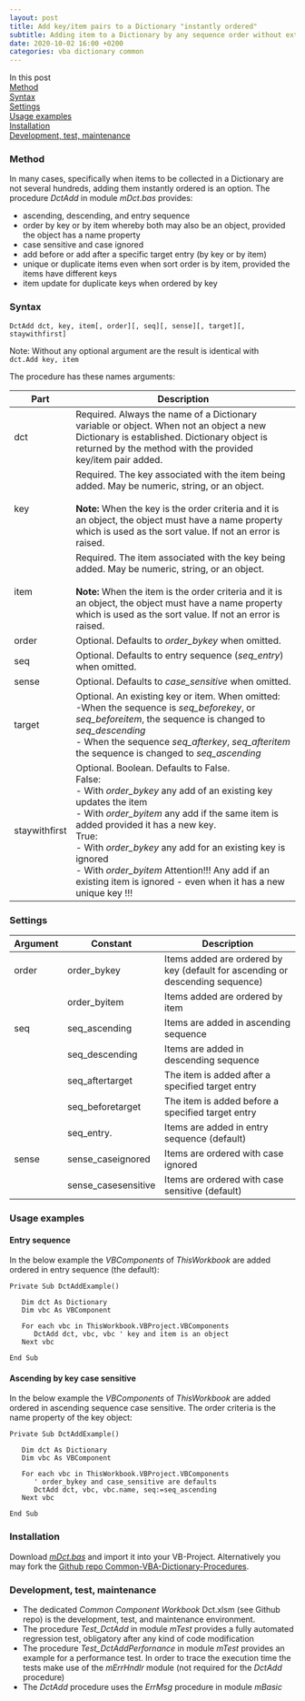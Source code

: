 ```yaml
---
layout: post
title: Add key/item pairs to a Dictionary "instantly ordered"
subtitle: Adding item to a Dictionary by any sequence order without extra sorting
date: 2020-10-02 16:00 +0200
categories: vba dictionary common
---
```

In this post<br>
[Method](#method)<br>
[Syntax](#syntax)<br>
[Settings](#settings)<br>
[Usage examples](#usage-examples)<br>
[Installation](#installation)<br>
[Development, test, maintenance](#development-test-maintenance)

### Method
In many cases, specifically when items to be collected in a Dictionary are not several hundreds, adding them instantly ordered is an option. The procedure _DctAdd_ in  module _mDct.bas_ provides:
- ascending, descending, and entry sequence
-  order by key or by item whereby both may also be an object, provided the object has a name property
- case sensitive and case ignored
- add before or add after a specific target entry (by key or by item)
- unique or duplicate items even when sort order is by item, provided the items have different keys
- item update for duplicate keys when ordered by key

### Syntax

`DctAdd dct, key, item[, order][, seq][, sense][, target][, staywithfirst]`

Note: Without any optional argument are the result is identical with<br>`dct.Add key, item`

The procedure has these names arguments:

| Part | Description |
| -------- | ----------- |
| dct      |  	Required. Always the name of a Dictionary variable or object. When not an object a new Dictionary is established. Dictionary object  is returned by the method with the provided key/item pair added.|
| key      | Required. The key associated with the item being added. May be numeric, string, or an object.<br><br>**Note:** When the key is the order criteria and it is an object, the object must have a name property which is used as the sort value. If not an error is raised.  |
| item    | Required. The item associated with the key being added. May be numeric, string, or an object.<br><br>**Note:** When the item is the order criteria and it is an object, the object must have a name property which is used as the sort value. If not an error is raised. |
| order | Optional. Defaults to _order\_bykey_ when omitted. |
| seq    | Optional. Defaults to entry sequence (_seq\_entry_) when omitted. |
| sense   | Optional. Defaults to _case\_sensitive_ when omitted.|
| target | Optional. An existing key or item. When omitted:<br>-When the sequence is _seq\_beforekey_, or _seq\_beforeitem_, the sequence is changed to _seq\_descending_<br>- When the sequence  _seq\_afterkey_, _seq\_afteritem_ the sequence is changed to _seq\_ascending_ |
| staywithfirst | Optional. Boolean. Defaults to False.<br>False:<br>- With _order\_bykey_ any add of an existing key updates the item<br>- With _order\_byitem_ any add if the same item is added provided it has a new key.<br>True:<br>- With _order\_bykey_ any add for an existing key is ignored<br>- With _order\_byitem_ Attention!!! Any add if an existing item is ignored - even when it has a new unique key !!!|

### Settings

| Argument | Constant   | Description |
| -------- | ---------- | ----------- |
| order    | order_bykey         | Items added are ordered by key (default for ascending or descending sequence)   |
|          | order_byitem        | Items added are ordered by item                  |
| seq      | seq_ascending       | Items are added in ascending sequence            |
|          | seq_descending      | Items are added in descending sequence           |
|          | seq_aftertarget     | The item is added after a specified target entry |
|          | seq_beforetarget    | The item is added before a specified target entry|
|          | seq_entry.          | Items are added in entry sequence (default)      | 
| sense    | sense_caseignored   | Items are ordered with case ignored              |
|          | sense_casesensitive | Items are ordered with case sensitive (default)  |


### Usage examples
#### Entry sequence
In the below example the _VBComponents_ of _ThisWorkbook_ are added ordered in entry sequence (the default):
```vbscript
Private Sub DctAddExample()

   Dim dct As Dictionary
   Dim vbc As VBComponent
   
   For each vbc in ThisWorkbook.VBProject.VBComponents
      DctAdd dct, vbc, vbc ' key and item is an object       
   Next vbc
   
End Sub
```
#### Ascending by key case sensitive
In the below example the _VBComponents_ of _ThisWorkbook_ are added ordered in ascending sequence case sensitive. The order criteria is the name property of the key object:
```vbscript
Private Sub DctAddExample()

   Dim dct As Dictionary
   Dim vbc As VBComponent
   
   For each vbc in ThisWorkbook.VBProject.VBComponents
      ' order_bykey and case_sensitive are defaults
      DctAdd dct, vbc, vbc.name, seq:=seq_ascending       
   Next vbc
   
End Sub
```
### Installation
Download [_mDct.bas_](https://gitcdn.link/repo/warbe-maker/Common-VBA-Dictionary-Procedures/master/mDct.bas) and import it into your VB-Project. Alternatively you may fork the [Github repo Common-VBA-Dictionary-Procedures](https://github.com/warbe-maker/Common-VBA-Dictionary-Procedures).

### Development, test, maintenance
- The dedicated _Common Component Workbook_ Dct.xlsm (see Github repo) is the development, test, and maintenance environment.
- The procedure _Test\_DctAdd_ in module _mTest_ provides a fully automated regression test, obligatory after any kind of code modification
- The procedure _Test\_DctAddPerfornance_ in module _mTest_ provides an example for a performance test. In order to trace the execution time the tests make use of  the _mErrHndlr_ module (not required for the _DctAdd_ procedure)
- The _DctAdd_ procedure uses the _ErrMsg_ procedure in module _mBasic_